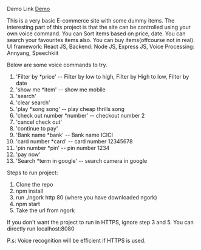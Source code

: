 Demo Link [Demo](https://sandippal7007.github.io/Speech-Based-E-commerce/)

This is a very basic E-commerce site with some dummy items. The interesting part of this project is that the site can be controlled using your own voice command. You can Sort items based on price, date. You can search your favourites items also.
You can buy items(offcourse not in real).
UI framework: React JS,
Backend: Node JS, Express JS,
Voice Processing: Annyang, Speechkiit

Below are some voice commands to try.
1. 'Filter by *price' -- Filter by low to high, Filter by High to low, Filter by date
2. 'show me *item' -- show me mobile
3. 'search'
4. 'clear search'
5. 'play *song song' -- play cheap thrills song
6. 'check out number *number' -- checkout number 2
7. 'cancel check out'
8. 'continue to pay'
9. 'Bank name *bank' -- Bank name ICICI
10. 'card number *card' -- card number 12345678
11. 'pin number *pin' -- pin number 1234
12. 'pay now'
13. 'Search *term in google' -- search camera in google

Steps to run project:
1. Clone the repo
2. npm install
3. run ./ngork http 80 (where you have downloaded ngork)
4. npm start
5. Take the url from ngork

If you don't want the project to run in HTTPS, ignore step 3 and 5. You can directly run localhost:8080

P.s: Voice recognition will be efficient if HTTPS is used.
